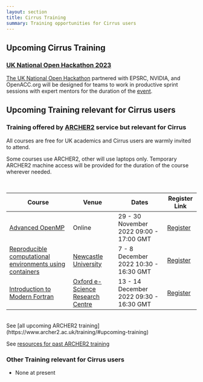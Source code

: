 ```yaml
---
layout: section
title: Cirrus Training
summary: Training opportunities for Cirrus users
---
```



## Upcoming Cirrus Training

### [UK National Open Hackathon 2023](https://www.openhackathons.org/s/siteevent/a0C5e000005V6EDEA0/se000151)

[The UK National Open Hackathon](https://www.openhackathons.org/s/siteevent/a0C5e000005V6EDEA0/se000151) partnered with EPSRC, NVIDIA, and OpenACC.org will be designed for teams to work in productive sprint sessions with expert mentors for the duration of the [event](230306-uk-national-open-hackathon).

## Upcoming Training relevant for Cirrus users

### Training offered by [ARCHER2](https://www.archer2.ac.uk) service but relevant for Cirrus

All courses are free for UK academics and Cirrus users are warmly invited to attend.

Some courses use ARCHER2, other will use laptops only.  Temporary ARCHER2 machine access will be provided for the duration of the course wherever needed.

<br>

| Course | Venue |	Dates |	Register Link |
| --- | ---      | ---    | --- |
|[Advanced OpenMP](https://www.archer2.ac.uk/training/courses/221129-advanced-openmp/) |	Online |	29 - 30 November 2022 09:00 - 17:00 GMT | 	[ Register](https://events.prace-ri.eu/event/1462/registrations/1078/) |
| [Reproducible computational environments using containers](https://www.archer2.ac.uk/training/courses/221207-containers/) | 	[Newcastle University](https://www.archer2.ac.uk/training/locations/newcastle) |	7 - 8 December 2022 10:30 - 16:30 GMT |	[Register](https://www.archer2.ac.uk/training/register/?course=221207-containers) |
| [Introduction to Modern Fortran](https://www.archer2.ac.uk/training/courses/221213-modern-fortran/) |	[Oxford e-Science Research Centre](https://www.archer2.ac.uk/training/locations/oxford) |	13 - 14 December 2022 09:30 - 16:30 GMT |	[ Register](https://events.prace-ri.eu/event/1467/registrations/1083/) |


<br>
See [all upcoming ARCHER2 training](https://www.archer2.ac.uk/training/#upcoming-training)

See [resources for past ARCHER2 training](https://www.archer2.ac.uk/training/materials/)


### Other Training relevant for Cirrus users

- None at present
